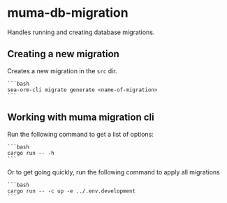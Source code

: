 # muma-db-migration 

Handles running and creating database migrations. 

## Creating a new migration

Creates a new migration in the `src` dir.

    ```bash
    sea-orm-cli migrate generate <name-of-migration> 
    ```

## Working with muma migration cli

Run the following command to get a list of options:

    ```bash
    cargo run -- -h
    ```

Or to get going quickly, run the following command to apply all migrations

    ```bash
    cargo run -- -c up -e ../.env.development
    ```